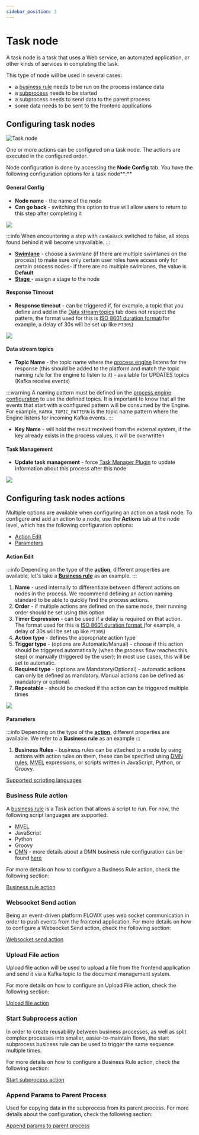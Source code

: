 ```yaml
---
sidebar_position: 3
---
```

# Task node

A task node is a task that uses a Web service, an automated application, or other kinds of services in completing the task.

This type of node will be used in several cases:

* a [business rule](../actions/business-rule-action/business-rule-action.md) needs to be run on the process instance data
* a [subprocess](../actions/start-subprocess-action.md) needs to be started
* a subprocess needs to send data to the parent process
* some data needs to be sent to the frontend applications

## Configuring task nodes

![Task node](https://s3.eu-west-1.amazonaws.com/docx.flowx.ai/3.2/service_task.png#center)

One or more actions can be configured on a task node. The actions are executed in the configured order.

Node configuration is done by accessing the **Node Config** tab. You have the following configuration options for a task node**:**

#### General Config

* **Node name** - the name of the node
* **Can go back** - switching this option to true will allow users to return to this step after completing it

![](https://s3.eu-west-1.amazonaws.com/docx.flowx.ai/3.2/task_node_general_config.png)

:::info
When encountering a step with `canGoBack` switched to false, all steps found behind it will become unavailable.
:::

* [**Swimlane**](../../platform-deep-dive/user-roles-management/swimlanes.md) - choose a swimlane (if there are multiple swimlanes on the process) to make sure only certain user roles have access only for certain process nodes- if there are no multiple swimlanes, the value is **Default**
* [**Stage** ](../../platform-deep-dive/plugins/custom-plugins/task-management/using-stages.md)- assign a stage to the node

#### Response Timeout

* **Response timeout** - can be triggered if, for example, a topic that you define and add in the [Data stream topics](./#data-stream-topics) tab does not respect the pattern, the format used for this is [ISO 8601 duration format](https://www.w3.org/TR/NOTE-datetime)(for example, a delay of 30s will be set up like `PT30S`)

![](https://s3.eu-west-1.amazonaws.com/docx.flowx.ai/3.2/task_node_response_timeout.png)

#### Data stream topics

*  **Topic Name** - the topic name where the [process engine](../../platform-deep-dive/core-components/flowx-engine/flowx-engine.md) listens for the response (this should be added to the platform and match the topic naming rule for the engine to listen to it) - available for UPDATES topics (Kafka receive events)

:::warning
A naming pattern must be defined on the [process engine configuration](../../platform-setup-guides/flowx-engine-setup-guide/flowx-engine-setup-guide.md#configuring-kafka) to use the defined topics. It is important to know that all the events that start with a configured pattern will be consumed by the Engine. For example, `KAFKA_TOPIC_PATTERN` is the topic name pattern where the Engine listens for incoming Kafka events.
:::

* **Key Name** - will hold the result received from the external system, if the key already exists in the process values, it will be overwritten

#### Task Management

* **Update task management** - force [Task Manager Plugin](../../platform-deep-dive/plugins/custom-plugins/task-management/task-management.md) to update information about this process after this node

![](https://s3.eu-west-1.amazonaws.com/docx.flowx.ai/3.2/task_node_task_management.png)

## Configuring task nodes actions

Multiple options are available when configuring an action on a task node. To configure and add an action to a node, use the **Actions** tab at the node level, which has the following configuration options:

* [Action Edit](#action-edit)
* [Parameters](#parameters)

#### Action Edit

:::info
Depending on the type of the [**action**](../actions/actions.md), different properties are available, let's take a [**Business rule**](../actions/business-rule-action/business-rule-action.md) as an example.
:::

1. **Name** - used internally to differentiate between different actions on nodes in the process. We recommend defining an action naming standard to be able to quickly find the process actions.
2. **Order** - if multiple actions are defined on the same node, their running order should be set using this option
3. **Timer Expression** - can be used if a delay is required on that action. The format used for this is [ISO 8601 duration format ](https://www.w3.org/TR/NOTE-datetime)(for example, a delay of 30s will be set up like `PT30S`)
4. **Action type** - defines the appropriate action type
5. **Trigger type** - (options are Automatic/Manual) - choose if this action should be triggered automatically (when the process flow reaches this step) or manually (triggered by the user); In most use cases, this will be set to automatic.
6. **Required type** - (options are Mandatory/Optional) - automatic actions can only be defined as mandatory. Manual actions can be defined as mandatory or optional.
7. **Repeatable** - should be checked if the action can be triggered multiple times

![](https://s3.eu-west-1.amazonaws.com/docx.flowx.ai/3.2/task_node_action_edit.png)

#### Parameters

:::info
Depending on the type of the [**action**](../actions/actions.md), different properties are available. We refer to a **Business rule** as an example
:::

1. **Business Rules** - business rules can be attached to a node by using actions with action rules on them, these can be specified using [DMN rules](../actions/business-rule-action/dmn-business-rule-action.md), [MVEL](../../platform-overview/frameworks-and-standards/business-process-industry-standards/intro-to-mvel.md) expressions, or scripts written in JavaScript, Python, or Groovy.

[Supported scripting languages](../../building-blocks/supported-scripts.md)

### Business Rule action

A [business rule](../actions/business-rule-action/business-rule-action.md) is a Task action that allows a script to run. For now, the following script languages are supported:

* [MVEL](../../platform-overview/frameworks-and-standards/business-process-industry-standards/intro-to-mvel.md)
* JavaScript
* Python
* Groovy
* [DMN](../../platform-overview/frameworks-and-standards/business-process-industry-standards/intro-to-dmn.md) - more details about a DMN business rule configuration can be found [here](../actions/business-rule-action/dmn-business-rule-action.md)

For more details on how to configure a Business Rule action, check the following section:

[Business rule action](../actions/business-rule-action/business-rule-action.md)

### Websocket Send action

Being an event-driven platform FLOWX uses web socket communication in order to push events from the frontend application.
For more details on how to configure a Websocket Send action, check the following section:

[Websocket send action](../actions/websocket-send-action.md)

### Upload File action

Upload file action will be used to upload a file from the frontend application and send it via a Kafka topic to the document management system.

For more details on how to configure an Upload File action, check the following section:

[Upload file action](../actions/upload-file-action.md)

### Start Subprocess action

In order to create reusability between business processes, as well as split complex processes into smaller, easier-to-maintain flows, the start subprocess business rule can be used to trigger the same sequence multiple times.

For more details on how to configure a Business Rule action, check the following section:

[Start subprocess action](../actions/start-subprocess-action.md)

### Append Params to Parent Process

Used for copying data in the subprocess from its parent process.
For more details about the configuration, check the following section:

[Append params to parent process](../actions/append-params-to-parent-process.md)
